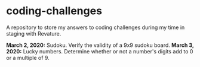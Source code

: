 # coding-challenges

A repository to store my answers to coding challenges during my time in staging with Revature.

**March 2, 2020:** Sudoku. Verify the validity of a 9x9 sudoku board.
**March 3, 2020:** Lucky numbers. Determine whether or not a number's digits add to 0 or a multiple of 9.
